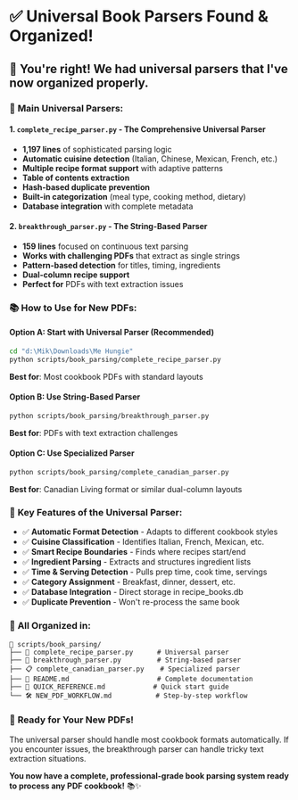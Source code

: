 # ✅ Universal Book Parsers Found & Organized!

## 🎯 You're right! We had universal parsers that I've now organized properly.

### 🔧 **Main Universal Parsers:**

#### 1. **`complete_recipe_parser.py`** - The Comprehensive Universal Parser
- **1,197 lines** of sophisticated parsing logic
- **Automatic cuisine detection** (Italian, Chinese, Mexican, French, etc.)
- **Multiple recipe format support** with adaptive patterns
- **Table of contents extraction**
- **Hash-based duplicate prevention**
- **Built-in categorization** (meal type, cooking method, dietary)
- **Database integration** with complete metadata

#### 2. **`breakthrough_parser.py`** - The String-Based Parser  
- **159 lines** focused on continuous text parsing
- **Works with challenging PDFs** that extract as single strings
- **Pattern-based detection** for titles, timing, ingredients
- **Dual-column recipe support**
- **Perfect for** PDFs with text extraction issues

### 📚 **How to Use for New PDFs:**

#### **Option A: Start with Universal Parser (Recommended)**
```bash
cd "d:\Mik\Downloads\Me Hungie"
python scripts/book_parsing/complete_recipe_parser.py
```
**Best for**: Most cookbook PDFs with standard layouts

#### **Option B: Use String-Based Parser**
```bash
python scripts/book_parsing/breakthrough_parser.py
```
**Best for**: PDFs with text extraction challenges

#### **Option C: Use Specialized Parser**
```bash
python scripts/book_parsing/complete_canadian_parser.py
```
**Best for**: Canadian Living format or similar dual-column layouts

### 🎯 **Key Features of the Universal Parser:**

- ✅ **Automatic Format Detection** - Adapts to different cookbook styles
- ✅ **Cuisine Classification** - Identifies Italian, French, Mexican, etc.
- ✅ **Smart Recipe Boundaries** - Finds where recipes start/end
- ✅ **Ingredient Parsing** - Extracts and structures ingredient lists
- ✅ **Time & Serving Detection** - Pulls prep time, cook time, servings
- ✅ **Category Assignment** - Breakfast, dinner, dessert, etc.
- ✅ **Database Integration** - Direct storage in recipe_books.db
- ✅ **Duplicate Prevention** - Won't re-process the same book

### 📁 **All Organized in:**
```
📂 scripts/book_parsing/
├── 🎯 complete_recipe_parser.py      # Universal parser
├── 🔧 breakthrough_parser.py         # String-based parser  
├── 📋 complete_canadian_parser.py    # Specialized parser
├── 📖 README.md                      # Complete documentation
├── 🚀 QUICK_REFERENCE.md            # Quick start guide
└── 🛠️ NEW_PDF_WORKFLOW.md           # Step-by-step workflow
```

### 🎉 **Ready for Your New PDFs!**

The universal parser should handle most cookbook formats automatically. If you encounter issues, the breakthrough parser can handle tricky text extraction situations.

**You now have a complete, professional-grade book parsing system ready to process any PDF cookbook!** 📚✨

